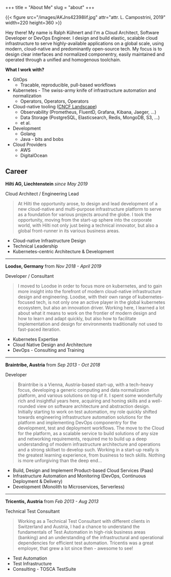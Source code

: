 +++
title = "About Me"
slug = "about"
+++

{{< figure src="/images/AKJns42398lif.jpg" attr="attr. L. Campostrini, 2019" width=220 height=360 >}}

Hey there! My name is Ralph Kühnert and I'm a Cloud Architect, Software Developer or DevOps Engineer. I design and build elastic, scalable cloud infrastructure to serve highly-available applications on a global scale, using modern, cloud-native and predominantly open-source tech. My focus is to design clear interfaces and normalized componentry, easily maintained and operated through a unified and homogenous toolchain.

**What I work with?**
* GitOps
    * Tracable, reproducible, pull-based workflows
* Kubernetes - The swiss-army knife of infrastructure automation and normalization
    * Operators, Operators, Operators 
* Cloud-native tooling ([CNCF Landscape](https://l.cncf.io))
    * Observability (Prometheus, FluentD, Grafana, Kibana, Jaeger, ...)
    * Data Storage (PostgreSQL, Elasticsearch, Redis, MongoDB, S3, ...)
    * et al.
* Development
    * Golang
    * Java - bits and bobs 
* Cloud Providers
    * AWS
    * DigitalOcean

## Career
 
**Hilti AG, Liechtenstein** *since May 2019*

Cloud Architect / Engineering Lead

> At Hilti the opportunity arose, to design and lead development of a new cloud-native and multi-purpose infrastructure platform to serve as a foundation for various projects around the globe. I took the opportunity, moving from the start-up sphere into the corporate world, with Hilti not only just being a technical innovator, but also a global front-runner in its various business areas.

* Cloud-native Infrastructure Design
* Technical Leadership
* Kubernetes-centric Architecture & Development

---

**Loodse, Germany** from *Nov 2018 - April 2019*

Developer / Consultant

> I moved to Loodse in order to focus more on kubernetes, and to gain more insight into the forefront of modern cloud-native infrastructure design and engineering. Loodse, with their own range of kubernetes-focused tech, is not only one an active player in the global kubernetes ecosystem, but also an innovation driver. Working here, I learned a lot about what it means to work on the frontier of modern design and how to learn and adapt quickly, but also how to facilitate implementation and design for environments traditionally not used to fast-paced iteration.

* Kubernetes Expertise
* Cloud Native Design and Architecture
* DevOps - Consulting and Training

---

**Braintribe, Austria** from *Sep 2013 - Oct 2018*

Developer

> Braintribe is a Vienna, Austria-based start-up, with a tech-heavy focus, developing a generic computing and data normalization platform, and various solutions on top of it. I spent some wonderfully rich and insightful years here, acquiring and honing skills and a well-rounded view on software architecture and abstraction design. Initially starting to work on test automation, my role quickly shifted towards engineering infrastructure automation solutions for the platform and implementing DevOps componentry for the development, test and deployment workflows. The move to the Cloud for the platform, as a scalable service to build solutions of any size and networking requirements, required me to build up a deep understanding of modern infrastructure architecture and operations and a strong skillset to develop such.
Working in a start-up really is the greatest learning experience, from business to tech skills. Nothing is more unforgiving than the deep end...

* Build, Design and Implement Product-based Cloud Services (Paas)
* Infrastructure Automation and Monitoring (DevOps, Continuous Deployment & Delivery)
* Development (Monolith to Microservices, Serverless)

---

**Tricentis, Austria** from *Feb 2013 - Aug 2013*

Technical Test Consultant

> Working as a Technical Test Consultant with different clients in Switzerland and Austria, I had a chance to understand the fundamentals of Test Automation in high-risk business areas (banking) and an understanding of the infrastructural and operational dependencies for efficient test automation. Tricentis was a great employer, that grew a lot since then - awesome to see!

* Test Automation
* Test Infrastructure
* Consulting - TOSCA TestSuite

